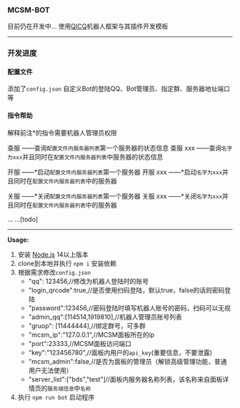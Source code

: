 ### MCSM-BOT 
目前仍在开发中...
使用[QICQ](https://github.com/takayama-lily/oicq)机器人框架与其插件开发模板

----
### 开发进度

#### 配置文件
添加了`config.json`
自定义Bot的登陆QQ、Bot管理员、指定群、服务器地址端口等

#### 指令帮助
解释前注*的指令需要机器人管理员权限

查服  ——查询`配置文件内服务器列表`第一个服务器的状态信息
查服 xxx  ——查询`名字为xxx`并且同时在`配置文件内服务器列表`中服务器的状态信息

开服  ——*启动`配置文件内服务器列表`第一个服务器
开服 xxx  ——*启动`名字为xxx`并且同时在`配置文件内服务器列表`中的服务器

关服  ——*关闭`配置文件内服务器列表`第一个服务器
关服 xxx  ——*关闭`名字为xxx`并且同时在`配置文件内服务器列表`中的服务器

... ...[todo]

----

**Usage:**

1. 安装 [Node.js](https://nodejs.org/) 14以上版本  
2. clone到本地并执行 `npm i` 安装依赖
3. 根据需求修改`config.json`
    - "qq": 123456,//修改为机器人登陆时的账号
    - "login_qrcode":true,//是否使用扫码登陆，默认true，false的话则密码登陆
    - "password":123456,//密码登陆时填写机器人账号的密码，扫码可以无视
    - "admin_qq":[114514,1919810],//机器人管理员账号列表
    - "gruop": [11444444],//绑定群号，可多群
    - "mcsm_ip":"127.0.0.1",//MCSM面板所在的ip
    - "port":23333,//MCSM面板访问端口
    - "key":"123456780",//面板内用户的`api_key`(重要信息，不要泄露)
    - "mcsm_admin":false,//是否为面板的管理员（解锁高级管理功能，普通用户无法使用）
    - "server_list":["bds","test"]//面板内服务器名称列表，该名称来自面板详情页的`服务端信息`中`名称`
4. 执行 `npm run bot` 启动程序


